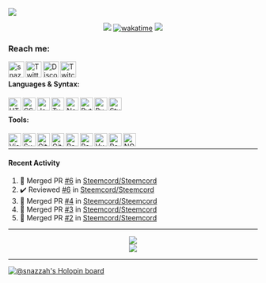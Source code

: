 [![](https://snazzah.com/images/banner2.png)][website]

<div align=center>

![](https://komarev.com/ghpvc/?username=Snazzah&label=profile+views&color=fc2929) [![wakatime](https://wakatime.com/badge/user/eae27c19-37ad-4824-a6fc-801fed66e5b2.svg)](https://wakatime.com/@eae27c19-37ad-4824-a6fc-801fed66e5b2)
![](https://hit.yhype.me/github/profile?user_id=7025343)
  
</div>

[website]: https://snazzah.com/
[twitter]: https://twitter.com/Snazzah
[discord]: https://snaz.in/discord
[twitch]: https://twitch.tv/SnazzahGuy


### Reach me:

[<img align="left" alt="snazzah.com" width="32px" src="https://api.iconify.design/bi:globe.svg?color=%23e84118&height=32" />][website]
[<img align="left" alt="Twitter" width="32px" src="https://api.iconify.design/simple-icons:twitter.svg?color=%23e84118&height=32" />][twitter]
[<img align="left" alt="Discord" width="32px" src="https://api.iconify.design/simple-icons:discord.svg?color=%23e84118&height=32" />][discord]
[<img align="left" alt="Twitch" width="32px" src="https://api.iconify.design/simple-icons:twitch.svg?color=%23e84118&height=32" />][twitch]

<br />

#### Languages & Syntax:
<img align="left" alt="HTML5" width="26px" src="https://api.iconify.design/simple-icons:html5.svg?color=%23c23616&height=26" />
<img align="left" alt="CSS3" width="26px" src="https://api.iconify.design/simple-icons:css3.svg?color=%23c23616&height=26" />
<img align="left" alt="JavaScript" width="26px" src="https://api.iconify.design/simple-icons:javascript.svg?color=%23c23616&height=26" />
<img align="left" alt="TypeScript" width="26px" src="https://api.iconify.design/simple-icons:typescript.svg?color=%23c23616&height=26" />
<img align="left" alt="Node.js" width="26px" src="https://api.iconify.design/mdi:nodejs.svg?color=%23c23616&height=26" />
<img align="left" alt="Python" width="26px" src="https://api.iconify.design/simple-icons:python.svg?color=%23c23616&height=26" />
<img align="left" alt="Ruby" width="26px" src="https://api.iconify.design/simple-icons:ruby.svg?color=%23c23616&height=26" />
<img align="left" alt="Stylus" width="26px" src="https://api.iconify.design/simple-icons:stylus.svg?color=%23c23616&height=26" />

<br />

#### Tools:
<img align="left" alt="Visual Studio Code" width="26px" src="https://api.iconify.design/simple-icons:visualstudiocode.svg?color=%23c23616&height=26" />
<img align="left" alt="Sublime Text" width="26px" src="https://api.iconify.design/simple-icons:sublimetext.svg?color=%23c23616&height=26" />
<img align="left" alt="Git" width="26px" src="https://api.iconify.design/simple-icons:git.svg?color=%23c23616&height=26" />
<img align="left" alt="GitHub" width="26px" src="https://api.iconify.design/simple-icons:github.svg?color=%23c23616&height=26" />
<img align="left" alt="PostgreSQL" width="26px" src="https://api.iconify.design/simple-icons:postgresql.svg?color=%23c23616&height=26" />
<img align="left" alt="Redis" width="26px" src="https://api.iconify.design/simple-icons:redis.svg?color=%23c23616&height=26" />
<img align="left" alt="Vue" width="26px" src="https://api.iconify.design/mdi:vuejs.svg?color=%23c23616&height=26" />
<img align="left" alt="React" width="26px" src="https://api.iconify.design/akar-icons:react-fill.svg?color=%23c23616&height=26" />
<img align="left" alt="NGINX" width="26px" src="https://api.iconify.design/cib:nginx.svg?color=%23c23616&height=26" />

<br />

---

####  Recent Activity

<!--START_SECTION:activity-->
1. 🎉 Merged PR [#6](https://github.com/Steemcord/Steemcord/pull/6) in [Steemcord/Steemcord](https://github.com/Steemcord/Steemcord)
2. ✔️ Reviewed [#6](https://github.com/Steemcord/Steemcord/pull/6) in [Steemcord/Steemcord](https://github.com/Steemcord/Steemcord)
3. 🎉 Merged PR [#4](https://github.com/Steemcord/Steemcord/pull/4) in [Steemcord/Steemcord](https://github.com/Steemcord/Steemcord)
4. 🎉 Merged PR [#3](https://github.com/Steemcord/Steemcord/pull/3) in [Steemcord/Steemcord](https://github.com/Steemcord/Steemcord)
5. 🎉 Merged PR [#2](https://github.com/Steemcord/Steemcord/pull/2) in [Steemcord/Steemcord](https://github.com/Steemcord/Steemcord)
<!--END_SECTION:activity-->

---

<div align="center">
  <img align="center" src="https://github-readme-stats.vercel.app/api?username=Snazzah&show_icons=true&count_private=true&hide_border=true&icon_color=fff&bg_color=852121&title_color=fff&text_color=fff" />
</div>
<div align="center">
  <a href="https://wakatime.com/@Snazzah">
    <img align="center" src="https://github-readme-stats.vercel.app/api/wakatime?username=Snazzah&layout=compact&custom_title=Weekly%20Development%20Breakdown&hide_border=true&icon_color=fff&bg_color=852121&title_color=fff&text_color=fff" />
  </a>
</div>

---

[![@snazzah's Holopin board](https://holopin.io/api/user/board?user=snazzah)](https://holopin.io/@snazzah)
